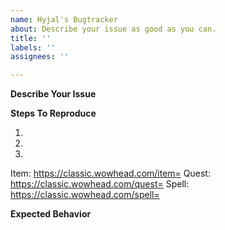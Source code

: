 ```yaml
---
name: Hyjal's Bugtracker
about: Describe your issue as good as you can.
title: ''
labels: ''
assignees: ''

---
```


**Describe Your Issue**
<!--- A clear description what the bug is. -->

**Steps To Reproduce**
<!--- Steps to reproduce the behavior. Provide as much details as possible. -->
1.
2. 
3. 

<!--- Include IDs of affected NPCs , items, quests or spells with a link to the relevant page. -->
Item: https://classic.wowhead.com/item=
Quest: https://classic.wowhead.com/quest=
Spell: https://classic.wowhead.com/spell=

**Expected Behavior**
<!--- Describe how it **should** work. -->
